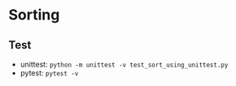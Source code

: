 # Sorting

## Test
- unittest: `python -m unittest -v test_sort_using_unittest.py`
- pytest: `pytest -v`
